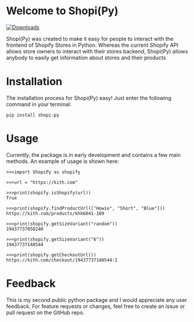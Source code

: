 # Welcome to Shopi(Py)

[![Downloads](https://pepy.tech/badge/shopi-py)](https://pepy.tech/project/shopi-py)


Shopi(Py) was created to make it easy for people to interact with the frontend of Shopify Stores in Python. Whereas the current Shopify API allows store owners to interact with their stores backend, Shopi(Py) allows anybody to easily get information about stores and their products

# Installation
The installation process for Shopi(Py) easy! Just enter the following command in your terminal:

`pip install shopi-py`

# Usage
Currently, the package is in early development and contains a few main methods. An example of usage is shown here:
	
	>>>import ShopiPy as shopify

	>>>url = "https://kith.com"

	>>>print(shopify.isShopify(url))
	True

	>>>print(shopify.findProductUrl(["Howie", "Short", "Blue"]))
	https://kith.com/products/khk6041-109

	>>>print(shopify.getSizeVariant("random"))
	19437737050240

	>>>print(shopify.getSizeVariant("6"))
	19437737148544

	>>>print(shopify.getCheckoutUrl())
	https://kith.com/checkout/19437737148544:1

# Feedback
This is my second public python package and I would appreciate any user feedback. For feature requests or changes, feel free to create an issue or pull request on the GitHub repo. 
